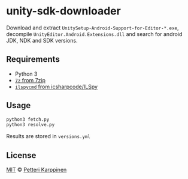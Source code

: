 # unity-sdk-downloader

Download and extract `UnitySetup-Android-Support-for-Editor-*.exe`, decompile `UnityEditor.Android.Extensions.dll` and search for android JDK, NDK and SDK versions.

## Requirements

* Python 3
* [`7z` from 7zip](https://www.7-zip.org/)
* [`ilspycmd` from icsharpcode/ILSpy](https://github.com/icsharpcode/ILSpy)

## Usage

```bash
python3 fetch.py
python3 resolve.py
```

Results are stored in `versions.yml`

## License

[MIT](LICENSE.md) © [Petteri Karppinen](https://github.com/pkarppi)
